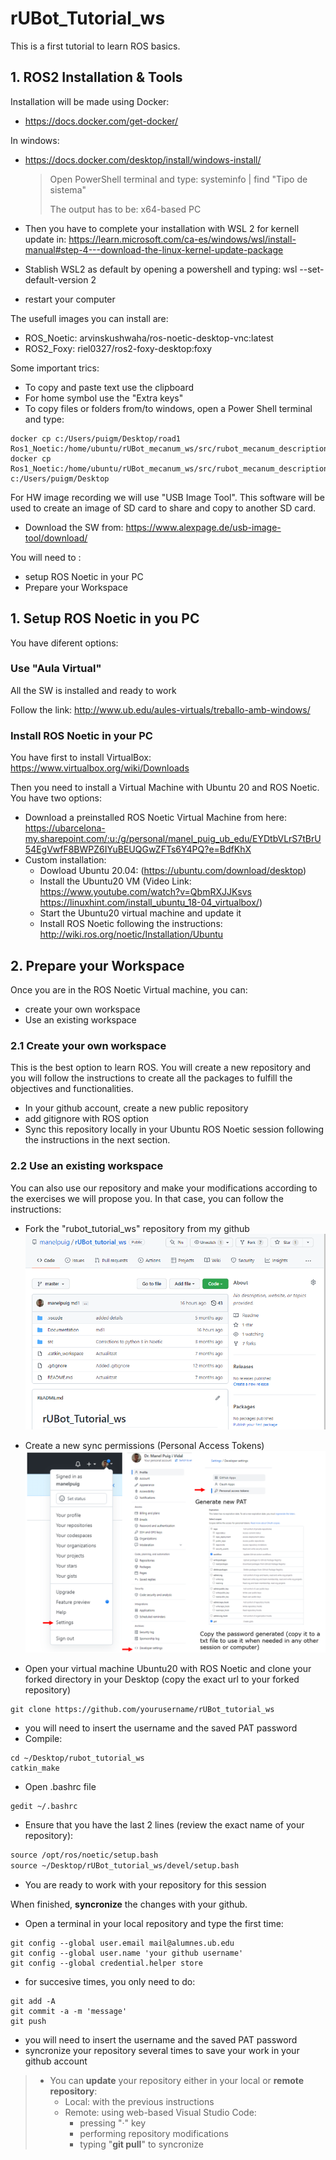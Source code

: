 # **rUBot_Tutorial_ws**
This is a first tutorial to learn ROS basics.


## 1. **ROS2 Installation & Tools**
Installation will be made using Docker:

- https://docs.docker.com/get-docker/

In windows:
- https://docs.docker.com/desktop/install/windows-install/

    >   Open PowerShell terminal and type: systeminfo | find "Tipo de sistema"
    >
    >   The output has to be: x64-based PC

- Then you have to complete your installation with WSL 2 for kernell update in: https://learn.microsoft.com/ca-es/windows/wsl/install-manual#step-4---download-the-linux-kernel-update-package
- Stablish WSL2 as default by opening a powershell and typing: wsl --set-default-version 2
- restart your computer

The usefull images you can install are:
- ROS_Noetic: arvinskushwaha/ros-noetic-desktop-vnc:latest
- ROS2_Foxy: riel0327/ros2-foxy-desktop:foxy

Some important trics:
- To copy and paste text use the clipboard
- For home symbol use the "Extra keys"
- To copy files or folders from/to windows, open a Power Shell terminal and type:
```shell
docker cp c:/Users/puigm/Desktop/road1 Ros1_Noetic:/home/ubuntu/rUBot_mecanum_ws/src/rubot_mecanum_description/models
docker cp Ros1_Noetic:/home/ubuntu/rUBot_mecanum_ws/src/rubot_mecanum_description/worlds/road1.world c:/Users/puigm/Desktop
```

For HW image recording we will use "USB Image Tool".
This software will be used to create an image of SD card to share and copy to another SD card.
- Download the SW from: 
https://www.alexpage.de/usb-image-tool/download/



You will need to :
- setup ROS Noetic in your PC
- Prepare your Workspace 

## **1. Setup ROS Noetic in you PC**
You have diferent options:
### **Use "Aula Virtual"**
All the SW is installed and ready to work

Follow the link: http://www.ub.edu/aules-virtuals/treballo-amb-windows/

### **Install ROS Noetic in your PC**
You have first to install VirtualBox: https://www.virtualbox.org/wiki/Downloads

Then you need to install a Virtual Machine with Ubuntu 20 and ROS Noetic. You have two options:
- Download a preinstalled ROS Noetic Virtual Machine from here: https://ubarcelona-my.sharepoint.com/:u:/g/personal/manel_puig_ub_edu/EYDtbVLrS7tBrU54EgVwfF8BWPZ6IYuBEUQGwZFTs6Y4PQ?e=BdfKhX
- Custom installation:
    - Dowload Ubuntu 20.04: (https://ubuntu.com/download/desktop)
    - Install the Ubuntu20 VM (Video Link: https://www.youtube.com/watch?v=QbmRXJJKsvs
https://linuxhint.com/install_ubuntu_18-04_virtualbox/)
    - Start the Ubuntu20 virtual machine and update it
    - Install ROS Noetic following the instructions: http://wiki.ros.org/noetic/Installation/Ubuntu

## **2. Prepare your Workspace**
Once you are in the ROS Noetic Virtual machine, you can:
- create your own workspace
- Use an existing workspace

### **2.1 Create your own workspace**
This is the best option to learn ROS. You will create a new repository and you will follow the instructions to create all the packages to fulfill the objectives and functionalities.

- In your github account, create a new public repository
- add gitignore with ROS option
- Sync this repository locally in your Ubuntu ROS Noetic session following the instructions in the next section.

### **2.2 Use an existing workspace**
You can also use our repository and make your modifications according to the exercises we will propose you. 
In that case, you can follow the instructions:

- Fork the "rubot_tutorial_ws" repository from my github
![](./Documentation/Images/1_fork.png)

- Create a new sync permissions (Personal Access Tokens)
![](./Documentation/Images/1_tokens.png)
- Open your virtual machine Ubuntu20 with ROS Noetic and clone your forked directory in your Desktop (copy the exact url to your forked repository)
```shell
git clone https://github.com/yourusername/rUBot_tutorial_ws
```
- you will need to insert the username and the saved PAT password
- Compile:
```shell
cd ~/Desktop/rubot_tutorial_ws
catkin_make
```
- Open .bashrc file
```shell
gedit ~/.bashrc
```
- Ensure that you have the last 2 lines (review the exact name of your repository):
```xml
source /opt/ros/noetic/setup.bash
source ~/Desktop/rUBot_tutorial_ws/devel/setup.bash
```
- You are ready to work with your repository for this session

When finished, **syncronize** the changes with your github. 
- Open a terminal in your local repository and type the first time:
```shell
git config --global user.email mail@alumnes.ub.edu
git config --global user.name 'your github username'
git config --global credential.helper store
```
- for succesive times, you only need to do:
```shell
git add -A
git commit -a -m 'message'
git push
```
- you will need to insert the username and the saved PAT password
- syncronize your repository several times to save your work in your github account
> - You can **update** your repository either in your local or **remote repository**:
>   - Local: with the previous instructions
>   - Remote: using web-based Visual Studio Code:
>       - pressing "·" key
>       - performing repository modifications
>       - typing "**git pull**" to syncronize